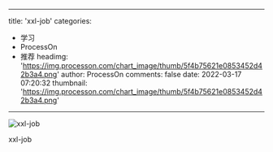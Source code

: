 
---
title: 'xxl-job'
categories: 
 - 学习
 - ProcessOn
 - 推荐
headimg: 'https://img.processon.com/chart_image/thumb/5f4b75621e0853452d42b3a4.png'
author: ProcessOn
comments: false
date: 2022-03-17 07:20:32
thumbnail: 'https://img.processon.com/chart_image/thumb/5f4b75621e0853452d42b3a4.png'
---

<div>   
<img class="thumb" alt="xxl-job" src="https://img.processon.com/chart_image/thumb/5f4b75621e0853452d42b3a4.png" referrerpolicy="no-referrer">
<p>xxl-job</p>  
</div>
            